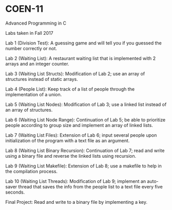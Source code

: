 # COEN-11

Advanced Programming in C

Labs taken in Fall 2017

Lab 1 (Division Test): A guessing game and will tell you if you guessed the number correctly or not.

Lab 2 (Waiting List): A restaurant waiting list that is implemented with 2 arrays and an integer counter.

Lab 3 (Waiting List Structs): Modification of Lab 2; use an array of structures instead of static arrays.

Lab 4 (People List): Keep track of a list of people through the implementation of a union.

Lab 5 (Waiting List Nodes): Modification of Lab 3; use a linked list instead of an array of structures.

Lab 6 (Waiting List Node Range): Continuation of Lab 5; be able to prioritize people according to group size and implement an array of linked lists.

Lab 7 (Waiting List Files): Extension of Lab 6; input several people upon initialization of the program with a text file as an argument.

Lab 8 (Waiting List Binary Recursion): Continuation of Lab 7; read and write using a binary file and reverse the linked lists using recursion.

Lab 9 (Waiting List Makefile): Extension of Lab 8; use a makefile to help in the compilation process.

Lab 10 (Waiting List Threads): Modification of Lab 9; implement an auto-saver thread that saves the info from the people list to a text file every five seconds.

Final Project: Read and write to a binary file by implementing a key.
